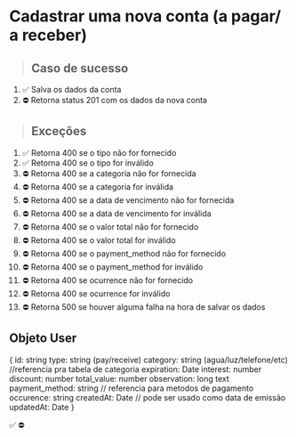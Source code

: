 # Cadastrar uma nova conta (a pagar/ a receber)

> ## Caso de sucesso

1. ✅ Salva os dados da conta
2. ⛔ Retorna status 201 com os dados da nova conta

> ## Exceções
1. ✅ Retorna 400 se o tipo não for fornecido
2. ✅ Retorna 400 se o tipo for inválido
3. ⛔ Retorna 400 se a categoria não for fornecida
4. ⛔ Retorna 400 se a categoria for inválida
5. ⛔ Retorna 400 se a data de vencimento não for fornecida
6. ⛔ Retorna 400 se a data de vencimento for inválida
7. ⛔ Retorna 400 se o valor total não for fornecido
8. ⛔ Retorna 400 se o valor total for inválido
9. ⛔ Retorna 400 se o payment_method não for fornecido
10. ⛔ Retorna 400 se o payment_method for inválido
11. ⛔ Retorna 400 se ocurrence não for fornecido
12. ⛔ Retorna 400 se ocurrence for inválido
13. ⛔ Retorna 500 se houver alguma falha na hora de salvar os dados


## Objeto User
{
  	id: string
    type: string (pay/receive)
    category: string (agua/luz/telefone/etc) //referencia pra tabela de categoria
    expiration: Date
    interest: number
    discount: number
    total_value: number
    observation: long text
    payment_method: string // referencia para metodos de pagamento
    occurence: string
    createdAt: Date // pode ser usado como data de emissão
    updatedAt: Date
}

✅
⛔